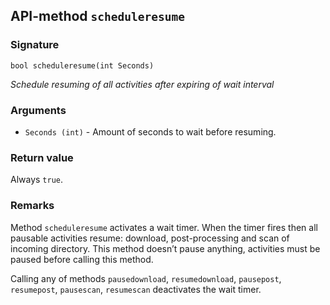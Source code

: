 ## API-method `scheduleresume`

### Signature
`bool scheduleresume(int Seconds)` 

_Schedule resuming of all activities after expiring of wait interval_

### Arguments
- `Seconds (int)` - Amount of seconds to wait before resuming.

### Return value
Always `true`.

### Remarks
Method `scheduleresume` activates a wait timer. When the timer fires then all pausable activities resume: download, post-processing and scan of incoming directory. This method doesn’t pause anything, activities must be paused before calling this method.

Calling any of methods `pausedownload`, `resumedownload`, `pausepost`, `resumepost`, `pausescan`, `resumescan` deactivates the wait timer.
